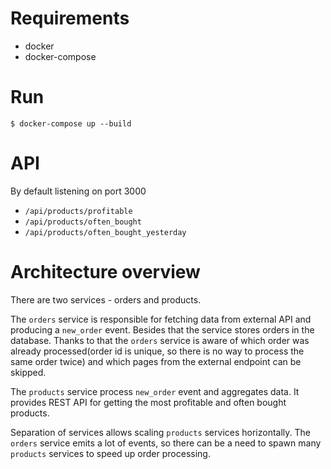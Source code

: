 # Requirements

- docker
- docker-compose

# Run

```
$ docker-compose up --build
```

# API

By default listening on port 3000

- `/api/products/profitable`
- `/api/products/often_bought`
- `/api/products/often_bought_yesterday`

# Architecture overview

There are two services - orders and products.

The `orders` service is responsible for fetching data from external API and producing a `new_order` event. Besides that the service stores orders in the database. Thanks to that the `orders` service is aware of which order was already processed(order id is unique, so there is no way to process the same order twice) and which pages from the external endpoint can be skipped.

The `products` service process `new_order` event and aggregates data. It provides REST API for getting the most profitable and often bought products.

Separation of services allows scaling `products` services horizontally. The `orders` service emits a lot of events, so there can be a need to spawn many `products` services to speed up order processing.

